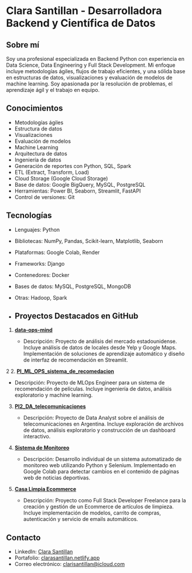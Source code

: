 # Clara Santillan - Desarrolladora Backend y Científica de Datos

## Sobre mí
Soy una profesional especializada en Backend Python con experiencia en Data Science, Data Engineering y Full Stack Development. Mi enfoque incluye metodologías ágiles, flujos de trabajo eficientes, y una sólida base en estructuras de datos, visualizaciones y evaluación de modelos de machine learning. Soy apasionada por la resolución de problemas, el aprendizaje ágil y el trabajo en equipo.

## Conocimientos
- Metodologías ágiles
- Estructura de datos
- Visualizaciones
- Evaluación de modelos
- Machine Learning
- Arquitectura de datos
- Ingeniería de datos
- Generación de reportes con Python, SQL, Spark
- ETL (Extract, Transform, Load)
- Cloud Storage (Google Cloud Storage)
- Base de datos: Google BigQuery, MySQL, PostgreSQL
- Herramientas: Power BI, Seaborn, Streamlit, FastAPI
- Control de versiones: Git

## Tecnologías
- Lenguajes: Python
- Bibliotecas: NumPy, Pandas, Scikit-learn, Matplotlib, Seaborn
- Plataformas: Google Colab, Render
- Frameworks: Django
- Contenedores: Docker
- Bases de datos: MySQL, PostgreSQL, MongoDB
- Otras: Hadoop, Spark


- ## Proyectos Destacados en GitHub

1. [**data-ops-mind**](https://github.com/Clarisantillan/data-ops-mind.git)

  
   - Descripción: Proyecto de análisis del mercado estadounidense. Incluye análisis de datos de locales desde Yelp y Google Maps. Implementación de soluciones de aprendizaje automático y diseño de interfaz de recomendación en Streamlit.



2
2. [**PI_ML_OPS_sistema_de_recomedacion**](https://github.com/Clarisantillan/PI_ML_OPS_sistema_de_recomedacion)

   
   - Descripción: Proyecto de MLOps Engineer para un sistema de recomendación de películas. Incluye ingeniería de datos, análisis exploratorio y machine learning.

3. [**PI2_DA_telecomunicaciones**](https://github.com/Clarisantillan/PI2_DA_telecomunicaciones)
   - Descripción: Proyecto de Data Analyst sobre el análisis de telecomunicaciones en Argentina. Incluye exploración de archivos de datos, análisis exploratorio y construcción de un dashboard interactivo.

4. [**Sistema de Monitoreo**](https://github.com/Clarisantillan/Sistema-Monitoreo)

  
   - Descripción: Desarrollo individual de un sistema automatizado de monitoreo web utilizando Python y Selenium. Implementado en Google Colab para detectar cambios en el contenido de páginas web de noticias deportivas.

5. [**Casa Limpia Ecommerce**](https://github.com/Clarisantillan/Casa-Limpia-Ecommerce)

   
   - Descripción: Proyecto como Full Stack Developer Freelance para la creación y gestión de un Ecommerce de artículos de limpieza. Incluye implementación de modelos, carrito de compras, autenticación y servicio de emails automáticos.


## Contacto
- LinkedIn: [Clara Santillan](https://www.linkedin.com/in/clarasantillan/)
- Portafolio: [clarasantillan.netlify.app](https://clarasantillan.netlify.app)
- Correo electrónico: clarisantillan@icloud.com
